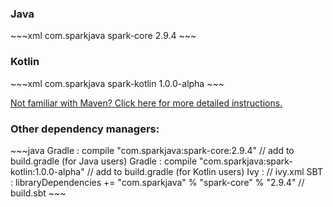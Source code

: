 <h3>Java</h3>
~~~xml
<dependency>
    <groupId>com.sparkjava</groupId>
    <artifactId>spark-core</artifactId>
    <version>2.9.4</version>
</dependency>
~~~
<h3>Kotlin</h3>
~~~xml
<dependency>
    <groupId>com.sparkjava</groupId>
    <artifactId>spark-kotlin</artifactId>
    <version>1.0.0-alpha</version>
</dependency>
~~~

[Not familiar with Maven? Click here for more detailed instructions.](/tutorials/maven-setup)

### Other dependency managers:
<div class="smaller-code" markdown="1">
~~~java
Gradle : compile "com.sparkjava:spark-core:2.9.4" // add to build.gradle (for Java users)
Gradle : compile "com.sparkjava:spark-kotlin:1.0.0-alpha" // add to build.gradle (for Kotlin users)
   Ivy : <dependency org="com.sparkjava" name="spark-core" rev="2.9.4" conf="build" /> // ivy.xml
   SBT : libraryDependencies += "com.sparkjava" % "spark-core" % "2.9.4" // build.sbt
~~~
</div>
